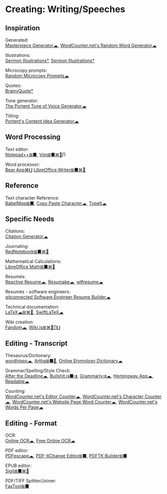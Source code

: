 # Creating: Writing/Speeches

## Inspiration

Generated:  
[Masterpiece Generator☁](https://www.plot-generator.org.uk/),
[WordCounter.net's Random Word Generator☁](https://wordcounter.net/random-word-generator)

Illustrations:  
[Sermon Illustrations*](http://www.moreillustrations.com/),
[Sermon Illustrations*](http://www.sermonillustrations.com/)

Microcopy prompts:  
[Random Microcopy Prompts☁](https://dailyuxwriting.com/random-microcopy-prompt)

Quotes:  
[BrainyQuote*](https://www.brainyquote.com/)

Tone generator:  
[The Portent Tone of Voice Generator☁](https://www.portent.com/tools/tone-of-voice-generator)

Titling:  
[Portent's Content Idea Generator☁](https://www.portent.com/tools/title-maker/)

## Word Processing

Text editor:  
[Notepad++⊞■](https://notepad-plus-plus.org/),
[Vim⊞■⌘🐧∏](https://www.vim.org/)
  
Word processor:  
[Bear App⌘∐](https://bear.app)
[LibreOffice Writer⊞■⌘🐧](https://www.libreoffice.org/)

## Reference

Text character Reference:  
[BabelMap⊞■](http://www.babelstone.co.uk/Software/BabelMap.html),
[Copy Paste Character☁](https://www.copypastecharacter.com/),
[TypeIt☁](https://www.typeit.org/)

## Specific Needs

Citations:  
[Citation Generator☁](https://www.citationgenerator.com/)

Journaling:  
[RedNotebook⊞■⌘🐧](https://rednotebook.sourceforge.io/)

Mathematical Calculations:  
[LibreOffice Math⊞■⌘🐧](https://www.libreoffice.org/discover/math/)

Resumés:  
[Reactive Resume☁](https://rx-resume.web.app/),
[Resumake☁](https://resumake.io/),
[wtfresume☁](https://wtfresume.com/)

Resumés - software engineers:  
[gitconnected Software Engineer Resume Builder☁](https://gitconnected.com/resume-builder)

Technical documentation:  
[LaTeX☁⊞⌘🐧](https://www.latex-project.org/),
[SwiftLaTeX☁](https://www.swiftlatex.com)

Wiki creation:  
[Fandom☁](https://www.fandom.com/),
[Wiki.js⊞⌘🐧∏∐](https://wiki.js.org/)

## Editing - Transcript

Thesaurus/Dictionary:  
[wordhippo☁](https://www.wordhippo.com/),
[Artha⊞■🐧](http://artha.sourceforge.net/),
[Online Etymology Dictionary☁](https://www.etymonline.com/)
  
Grammar/Spelling/Style Check:  
[After the Deadline☁](https://www.polishmywriting.com/),
[Bullshit.js■⇉](https://mourner.github.io/bullshit.js/),
[Grammarly⇉☁](https://app.grammarly.com/),
[Hemingway App☁](http://www.hemingwayapp.com/),
[Readable☁](https://app.readable.com/text/?demo)

Counting:  
[WordCounter.net's Editor Counter☁](https://wordcounter.net/edit-counter),
[WordCounter.net's Character Counter☁](https://wordcounter.net/character-count),
[WordCounter.net's Website Page Word Counter☁](https://wordcounter.net/website-word-count),
[WordCounter.net's Words Per Page☁](https://wordcounter.net/words-per-page)

## Editing - Format

OCR:  
[Online OCR☁](https://www.onlineocr.net/),
[Free Online OCR☁](https://www.newocr.com/)

PDF editor:  
[PDFescape☁](https://www.pdfescape.com/windows/),
[PDF-XChange Editor⊞■](https://pdf-xchange.eu/pdf-xchange-editor/index.htm),
[PDFTK Builder⊞■](http://www.angusj.com/pdftkb/)

EPUB editor:  
[Sigil⊞■⌘🐧](https://sigil-ebook.com/)

PDF/TIFF Splitter/Joiner:  
[FaxTool⊞■](https://sector-seven.com/software/faxtool)
